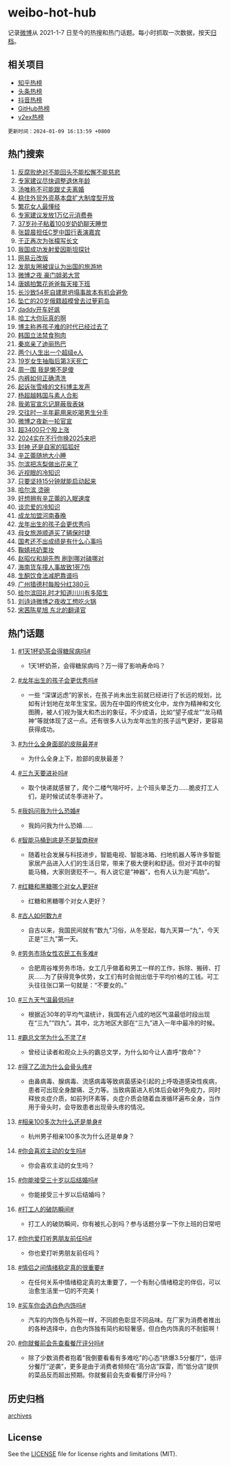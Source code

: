 # weibo-hot-hub

记录[微博](https://www.weibo.com)从 2021-1-7 日至今的热搜和热门话题。每小时抓取一次数据，按天[归档](archives)。

## 相关项目

- [知乎热榜](https://github.com/lonnyzhang423/zhihu-hot-hub)
- [头条热榜](https://github.com/lonnyzhang423/toutiao-hot-hub)
- [抖音热榜](https://github.com/lonnyzhang423/douyin-hot-hub)
- [GitHub热榜](https://github.com/lonnyzhang423/github-hot-hub)
- [v2ex热榜](https://github.com/lonnyzhang423/v2ex-hot-hub)


`更新时间：2024-01-09 16:13:59 +0800`

## 热门搜索

1. [反腐败绝对不能回头不能松懈不能慈悲](https://m.weibo.cn/search?containerid=100103type%3D1%26t%3D10%26q%3D%23%E5%8F%8D%E8%85%90%E8%B4%A5%E7%BB%9D%E5%AF%B9%E4%B8%8D%E8%83%BD%E5%9B%9E%E5%A4%B4%E4%B8%8D%E8%83%BD%E6%9D%BE%E6%87%88%E4%B8%8D%E8%83%BD%E6%85%88%E6%82%B2%23&stream_entry_id=51&isnewpage=1&extparam=seat%3D1%26q%3D%2523%25E5%258F%258D%25E8%2585%2590%25E8%25B4%25A5%25E7%25BB%259D%25E5%25AF%25B9%25E4%25B8%258D%25E8%2583%25BD%25E5%259B%259E%25E5%25A4%25B4%25E4%25B8%258D%25E8%2583%25BD%25E6%259D%25BE%25E6%2587%2588%25E4%25B8%258D%25E8%2583%25BD%25E6%2585%2588%25E6%2582%25B2%2523%26c_type%3D51%26dgr%3D0%26cate%3D10103%26filter_type%3Drealtimehot%26pos%3D0%26stream_entry_id%3D51%26display_time%3D1704788038%26pre_seqid%3D1704788038433032761132)
1. [专家建议尽快调整退休年龄](https://m.weibo.cn/search?containerid=100103type%3D1%26t%3D10%26q%3D%23%E4%B8%93%E5%AE%B6%E5%BB%BA%E8%AE%AE%E5%B0%BD%E5%BF%AB%E8%B0%83%E6%95%B4%E9%80%80%E4%BC%91%E5%B9%B4%E9%BE%84%23&stream_entry_id=31&isnewpage=1&extparam=seat%3D1%26c_type%3D31%26realpos%3D1%26cate%3D5001%26filter_type%3Drealtimehot%26lcate%3D5001%26flag%3D1%26dgr%3D0%26q%3D%2523%25E4%25B8%2593%25E5%25AE%25B6%25E5%25BB%25BA%25E8%25AE%25AE%25E5%25B0%25BD%25E5%25BF%25AB%25E8%25B0%2583%25E6%2595%25B4%25E9%2580%2580%25E4%25BC%2591%25E5%25B9%25B4%25E9%25BE%2584%2523%26band_rank%3D1%26pos%3D0%26stream_entry_id%3D31%26display_time%3D1704788038%26pre_seqid%3D1704788038433032761132)
1. [汤唯称不可能跟丈夫离婚](https://m.weibo.cn/search?containerid=100103type%3D1%26t%3D10%26q%3D%23%E6%B1%A4%E5%94%AF%E7%A7%B0%E4%B8%8D%E5%8F%AF%E8%83%BD%E8%B7%9F%E4%B8%88%E5%A4%AB%E7%A6%BB%E5%A9%9A%23&stream_entry_id=31&isnewpage=1&extparam=seat%3D1%26c_type%3D31%26realpos%3D2%26cate%3D5001%26filter_type%3Drealtimehot%26lcate%3D5001%26flag%3D1%26dgr%3D0%26q%3D%2523%25E6%25B1%25A4%25E5%2594%25AF%25E7%25A7%25B0%25E4%25B8%258D%25E5%258F%25AF%25E8%2583%25BD%25E8%25B7%259F%25E4%25B8%2588%25E5%25A4%25AB%25E7%25A6%25BB%25E5%25A9%259A%2523%26band_rank%3D2%26pos%3D1%26stream_entry_id%3D31%26display_time%3D1704788038%26pre_seqid%3D1704788038433032761132)
1. [稳住外贸外资基本盘扩大制度型开放](https://m.weibo.cn/search?containerid=100103type%3D1%26t%3D10%26q%3D%23%E7%A8%B3%E4%BD%8F%E5%A4%96%E8%B4%B8%E5%A4%96%E8%B5%84%E5%9F%BA%E6%9C%AC%E7%9B%98%E6%89%A9%E5%A4%A7%E5%88%B6%E5%BA%A6%E5%9E%8B%E5%BC%80%E6%94%BE%23&stream_entry_id=31&isnewpage=1&extparam=seat%3D1%26c_type%3D31%26realpos%3D3%26cate%3D5001%26filter_type%3Drealtimehot%26lcate%3D5001%26flag%3D0%26dgr%3D0%26q%3D%2523%25E7%25A8%25B3%25E4%25BD%258F%25E5%25A4%2596%25E8%25B4%25B8%25E5%25A4%2596%25E8%25B5%2584%25E5%259F%25BA%25E6%259C%25AC%25E7%259B%2598%25E6%2589%25A9%25E5%25A4%25A7%25E5%2588%25B6%25E5%25BA%25A6%25E5%259E%258B%25E5%25BC%2580%25E6%2594%25BE%2523%26band_rank%3D3%26pos%3D2%26stream_entry_id%3D31%26display_time%3D1704788038%26pre_seqid%3D1704788038433032761132)
1. [繁花女人最懂经](https://m.weibo.cn/search?containerid=100103type%3D1%26t%3D10%26q%3D%23%E7%B9%81%E8%8A%B1%E5%A5%B3%E4%BA%BA%E6%9C%80%E6%87%82%E7%BB%8F%23&stream_entry_id=31&isnewpage=1&extparam=seat%3D1%26c_type%3D31%26filter_type%3Drealtimehot%26cate%3D5001%26q%3D%2523%25E7%25B9%2581%25E8%258A%25B1%25E5%25A5%25B3%25E4%25BA%25BA%25E6%259C%2580%25E6%2587%2582%25E7%25BB%258F%2523%26lcate%3D5001%26topic_ad%3D1%26dgr%3D0%26is_ad_pos%3D1%26adid%3D218444%26band_rank%3D4%26pos%3D3%26stream_entry_id%3D31%26display_time%3D1704788038%26pre_seqid%3D1704788038433032761132)
1. [专家建议发放1万亿元消费券](https://m.weibo.cn/search?containerid=100103type%3D1%26t%3D10%26q%3D%23%E4%B8%93%E5%AE%B6%E5%BB%BA%E8%AE%AE%E5%8F%91%E6%94%BE1%E4%B8%87%E4%BA%BF%E5%85%83%E6%B6%88%E8%B4%B9%E5%88%B8%23&stream_entry_id=31&isnewpage=1&extparam=seat%3D1%26c_type%3D31%26realpos%3D4%26cate%3D5001%26filter_type%3Drealtimehot%26lcate%3D5001%26flag%3D1%26dgr%3D0%26q%3D%2523%25E4%25B8%2593%25E5%25AE%25B6%25E5%25BB%25BA%25E8%25AE%25AE%25E5%258F%2591%25E6%2594%25BE1%25E4%25B8%2587%25E4%25BA%25BF%25E5%2585%2583%25E6%25B6%2588%25E8%25B4%25B9%25E5%2588%25B8%2523%26band_rank%3D4%26pos%3D4%26stream_entry_id%3D31%26display_time%3D1704788038%26pre_seqid%3D1704788038433032761132)
1. [37岁孙子粘着100岁奶奶聊天睡觉](https://m.weibo.cn/search?containerid=100103type%3D1%26t%3D10%26q%3D%2337%E5%B2%81%E5%AD%99%E5%AD%90%E7%B2%98%E7%9D%80100%E5%B2%81%E5%A5%B6%E5%A5%B6%E8%81%8A%E5%A4%A9%E7%9D%A1%E8%A7%89%23&stream_entry_id=31&isnewpage=1&extparam=seat%3D1%26c_type%3D31%26realpos%3D5%26cate%3D5001%26filter_type%3Drealtimehot%26lcate%3D5001%26flag%3D32768%26dgr%3D0%26q%3D%252337%25E5%25B2%2581%25E5%25AD%2599%25E5%25AD%2590%25E7%25B2%2598%25E7%259D%2580100%25E5%25B2%2581%25E5%25A5%25B6%25E5%25A5%25B6%25E8%2581%258A%25E5%25A4%25A9%25E7%259D%25A1%25E8%25A7%2589%2523%26band_rank%3D5%26pos%3D5%26stream_entry_id%3D31%26display_time%3D1704788038%26pre_seqid%3D1704788038433032761132)
1. [张碧晨担任C罗中国行表演嘉宾](https://m.weibo.cn/search?containerid=100103type%3D1%26t%3D10%26q%3D%23%E5%BC%A0%E7%A2%A7%E6%99%A8%E6%8B%85%E4%BB%BBC%E7%BD%97%E4%B8%AD%E5%9B%BD%E8%A1%8C%E8%A1%A8%E6%BC%94%E5%98%89%E5%AE%BE%23&stream_entry_id=31&isnewpage=1&extparam=seat%3D1%26c_type%3D31%26realpos%3D6%26cate%3D5001%26filter_type%3Drealtimehot%26lcate%3D5001%26flag%3D1%26dgr%3D0%26q%3D%2523%25E5%25BC%25A0%25E7%25A2%25A7%25E6%2599%25A8%25E6%258B%2585%25E4%25BB%25BBC%25E7%25BD%2597%25E4%25B8%25AD%25E5%259B%25BD%25E8%25A1%258C%25E8%25A1%25A8%25E6%25BC%2594%25E5%2598%2589%25E5%25AE%25BE%2523%26band_rank%3D6%26pos%3D6%26stream_entry_id%3D31%26display_time%3D1704788038%26pre_seqid%3D1704788038433032761132)
1. [于正再次为张檬写长文](https://m.weibo.cn/search?containerid=100103type%3D1%26t%3D10%26q%3D%23%E4%BA%8E%E6%AD%A3%E5%86%8D%E6%AC%A1%E4%B8%BA%E5%BC%A0%E6%AA%AC%E5%86%99%E9%95%BF%E6%96%87%23&stream_entry_id=31&isnewpage=1&extparam=seat%3D1%26c_type%3D31%26realpos%3D7%26cate%3D5001%26filter_type%3Drealtimehot%26lcate%3D5001%26flag%3D2%26dgr%3D0%26q%3D%2523%25E4%25BA%258E%25E6%25AD%25A3%25E5%2586%258D%25E6%25AC%25A1%25E4%25B8%25BA%25E5%25BC%25A0%25E6%25AA%25AC%25E5%2586%2599%25E9%2595%25BF%25E6%2596%2587%2523%26band_rank%3D7%26pos%3D7%26stream_entry_id%3D31%26display_time%3D1704788038%26pre_seqid%3D1704788038433032761132)
1. [我国成功发射爱因斯坦探针](https://m.weibo.cn/search?containerid=100103type%3D1%26t%3D10%26q%3D%23%E6%88%91%E5%9B%BD%E6%88%90%E5%8A%9F%E5%8F%91%E5%B0%84%E7%88%B1%E5%9B%A0%E6%96%AF%E5%9D%A6%E6%8E%A2%E9%92%88%23&stream_entry_id=31&isnewpage=1&extparam=seat%3D1%26c_type%3D31%26realpos%3D8%26cate%3D5001%26filter_type%3Drealtimehot%26lcate%3D5001%26flag%3D1%26dgr%3D0%26q%3D%2523%25E6%2588%2591%25E5%259B%25BD%25E6%2588%2590%25E5%258A%259F%25E5%258F%2591%25E5%25B0%2584%25E7%2588%25B1%25E5%259B%25A0%25E6%2596%25AF%25E5%259D%25A6%25E6%258E%25A2%25E9%2592%2588%2523%26band_rank%3D8%26pos%3D8%26stream_entry_id%3D31%26display_time%3D1704788038%26pre_seqid%3D1704788038433032761132)
1. [网易云改版](https://m.weibo.cn/search?containerid=100103type%3D1%26t%3D10%26q%3D%23%E7%BD%91%E6%98%93%E4%BA%91%E6%94%B9%E7%89%88%23&stream_entry_id=31&isnewpage=1&extparam=seat%3D1%26c_type%3D31%26realpos%3D9%26cate%3D5001%26filter_type%3Drealtimehot%26lcate%3D5001%26flag%3D1%26dgr%3D0%26q%3D%2523%25E7%25BD%2591%25E6%2598%2593%25E4%25BA%2591%25E6%2594%25B9%25E7%2589%2588%2523%26band_rank%3D9%26pos%3D9%26stream_entry_id%3D31%26display_time%3D1704788038%26pre_seqid%3D1704788038433032761132)
1. [发朋友圈被误认为出国的旅游地](https://m.weibo.cn/search?containerid=100103type%3D1%26t%3D10%26q%3D%23%E5%8F%91%E6%9C%8B%E5%8F%8B%E5%9C%88%E8%A2%AB%E8%AF%AF%E8%AE%A4%E4%B8%BA%E5%87%BA%E5%9B%BD%E7%9A%84%E6%97%85%E6%B8%B8%E5%9C%B0%23&stream_entry_id=31&isnewpage=1&extparam=seat%3D1%26c_type%3D31%26realpos%3D10%26cate%3D5001%26filter_type%3Drealtimehot%26lcate%3D5001%26flag%3D2%26dgr%3D0%26q%3D%2523%25E5%258F%2591%25E6%259C%258B%25E5%258F%258B%25E5%259C%2588%25E8%25A2%25AB%25E8%25AF%25AF%25E8%25AE%25A4%25E4%25B8%25BA%25E5%2587%25BA%25E5%259B%25BD%25E7%259A%2584%25E6%2597%2585%25E6%25B8%25B8%25E5%259C%25B0%2523%26band_rank%3D10%26pos%3D10%26stream_entry_id%3D31%26display_time%3D1704788038%26pre_seqid%3D1704788038433032761132)
1. [微博之夜 豪门姐弟大赏](https://m.weibo.cn/search?containerid=100103type%3D1%26t%3D10%26q%3D%E5%BE%AE%E5%8D%9A%E4%B9%8B%E5%A4%9C+%E8%B1%AA%E9%97%A8%E5%A7%90%E5%BC%9F%E5%A4%A7%E8%B5%8F&stream_entry_id=31&isnewpage=1&extparam=seat%3D1%26c_type%3D31%26realpos%3D11%26cate%3D5001%26filter_type%3Drealtimehot%26lcate%3D5001%26flag%3D1%26dgr%3D0%26q%3D%25E5%25BE%25AE%25E5%258D%259A%25E4%25B9%258B%25E5%25A4%259C%2520%25E8%25B1%25AA%25E9%2597%25A8%25E5%25A7%2590%25E5%25BC%259F%25E5%25A4%25A7%25E8%25B5%258F%26band_rank%3D11%26pos%3D11%26stream_entry_id%3D31%26display_time%3D1704788038%26pre_seqid%3D1704788038433032761132)
1. [唐嫣拍繁花爸爸每天接下班](https://m.weibo.cn/search?containerid=100103type%3D1%26t%3D10%26q%3D%23%E5%94%90%E5%AB%A3%E6%8B%8D%E7%B9%81%E8%8A%B1%E7%88%B8%E7%88%B8%E6%AF%8F%E5%A4%A9%E6%8E%A5%E4%B8%8B%E7%8F%AD%23&stream_entry_id=31&isnewpage=1&extparam=seat%3D1%26c_type%3D31%26realpos%3D12%26cate%3D5001%26filter_type%3Drealtimehot%26lcate%3D5001%26flag%3D2%26dgr%3D0%26q%3D%2523%25E5%2594%2590%25E5%25AB%25A3%25E6%258B%258D%25E7%25B9%2581%25E8%258A%25B1%25E7%2588%25B8%25E7%2588%25B8%25E6%25AF%258F%25E5%25A4%25A9%25E6%258E%25A5%25E4%25B8%258B%25E7%258F%25AD%2523%26band_rank%3D12%26pos%3D12%26stream_entry_id%3D31%26display_time%3D1704788038%26pre_seqid%3D1704788038433032761132)
1. [长沙致54死自建房坍塌事故本有机会避免](https://m.weibo.cn/search?containerid=100103type%3D1%26t%3D10%26q%3D%23%E9%95%BF%E6%B2%99%E8%87%B454%E6%AD%BB%E8%87%AA%E5%BB%BA%E6%88%BF%E5%9D%8D%E5%A1%8C%E4%BA%8B%E6%95%85%E6%9C%AC%E6%9C%89%E6%9C%BA%E4%BC%9A%E9%81%BF%E5%85%8D%23&stream_entry_id=31&isnewpage=1&extparam=seat%3D1%26c_type%3D31%26realpos%3D13%26cate%3D5001%26filter_type%3Drealtimehot%26lcate%3D5001%26flag%3D2%26dgr%3D0%26q%3D%2523%25E9%2595%25BF%25E6%25B2%2599%25E8%2587%25B454%25E6%25AD%25BB%25E8%2587%25AA%25E5%25BB%25BA%25E6%2588%25BF%25E5%259D%258D%25E5%25A1%258C%25E4%25BA%258B%25E6%2595%2585%25E6%259C%25AC%25E6%259C%2589%25E6%259C%25BA%25E4%25BC%259A%25E9%2581%25BF%25E5%2585%258D%2523%26band_rank%3D13%26pos%3D13%26stream_entry_id%3D31%26display_time%3D1704788038%26pre_seqid%3D1704788038433032761132)
1. [坠亡的20岁俄籍超模曾去过萝莉岛](https://m.weibo.cn/search?containerid=100103type%3D1%26t%3D10%26q%3D%23%E5%9D%A0%E4%BA%A1%E7%9A%8420%E5%B2%81%E4%BF%84%E7%B1%8D%E8%B6%85%E6%A8%A1%E6%9B%BE%E5%8E%BB%E8%BF%87%E8%90%9D%E8%8E%89%E5%B2%9B%23&stream_entry_id=31&isnewpage=1&extparam=seat%3D1%26c_type%3D31%26realpos%3D14%26cate%3D5001%26filter_type%3Drealtimehot%26lcate%3D5001%26flag%3D2%26dgr%3D0%26q%3D%2523%25E5%259D%25A0%25E4%25BA%25A1%25E7%259A%258420%25E5%25B2%2581%25E4%25BF%2584%25E7%25B1%258D%25E8%25B6%2585%25E6%25A8%25A1%25E6%259B%25BE%25E5%258E%25BB%25E8%25BF%2587%25E8%2590%259D%25E8%258E%2589%25E5%25B2%259B%2523%26band_rank%3D14%26pos%3D14%26stream_entry_id%3D31%26display_time%3D1704788038%26pre_seqid%3D1704788038433032761132)
1. [daddy开车好飒](https://m.weibo.cn/search?containerid=100103type%3D1%26t%3D10%26q%3D%23daddy%E5%BC%80%E8%BD%A6%E5%A5%BD%E9%A3%92%23&stream_entry_id=31&isnewpage=1&extparam=seat%3D1%26c_type%3D31%26realpos%3D15%26cate%3D5001%26filter_type%3Drealtimehot%26lcate%3D5001%26flag%3D0%26dgr%3D0%26q%3D%2523daddy%25E5%25BC%2580%25E8%25BD%25A6%25E5%25A5%25BD%25E9%25A3%2592%2523%26adid%3D218502%26band_rank%3D15%26pos%3D15%26stream_entry_id%3D31%26display_time%3D1704788038%26pre_seqid%3D1704788038433032761132)
1. [哈工大你玩真的啊](https://m.weibo.cn/search?containerid=100103type%3D1%26t%3D10%26q%3D%23%E5%93%88%E5%B7%A5%E5%A4%A7%E4%BD%A0%E7%8E%A9%E7%9C%9F%E7%9A%84%E5%95%8A%23&stream_entry_id=31&isnewpage=1&extparam=seat%3D1%26c_type%3D31%26realpos%3D16%26cate%3D5001%26filter_type%3Drealtimehot%26lcate%3D5001%26flag%3D32768%26dgr%3D0%26q%3D%2523%25E5%2593%2588%25E5%25B7%25A5%25E5%25A4%25A7%25E4%25BD%25A0%25E7%258E%25A9%25E7%259C%259F%25E7%259A%2584%25E5%2595%258A%2523%26band_rank%3D16%26pos%3D16%26stream_entry_id%3D31%26display_time%3D1704788038%26pre_seqid%3D1704788038433032761132)
1. [博主称养孩子难的时代已经过去了](https://m.weibo.cn/search?containerid=100103type%3D1%26t%3D10%26q%3D%23%E5%8D%9A%E4%B8%BB%E7%A7%B0%E5%85%BB%E5%AD%A9%E5%AD%90%E9%9A%BE%E7%9A%84%E6%97%B6%E4%BB%A3%E5%B7%B2%E7%BB%8F%E8%BF%87%E5%8E%BB%E4%BA%86%23&stream_entry_id=31&isnewpage=1&extparam=seat%3D1%26c_type%3D31%26realpos%3D17%26cate%3D5001%26filter_type%3Drealtimehot%26lcate%3D5001%26flag%3D1%26dgr%3D0%26q%3D%2523%25E5%258D%259A%25E4%25B8%25BB%25E7%25A7%25B0%25E5%2585%25BB%25E5%25AD%25A9%25E5%25AD%2590%25E9%259A%25BE%25E7%259A%2584%25E6%2597%25B6%25E4%25BB%25A3%25E5%25B7%25B2%25E7%25BB%258F%25E8%25BF%2587%25E5%258E%25BB%25E4%25BA%2586%2523%26band_rank%3D17%26pos%3D17%26stream_entry_id%3D31%26display_time%3D1704788038%26pre_seqid%3D1704788038433032761132)
1. [韩国立法禁食狗肉](https://m.weibo.cn/search?containerid=100103type%3D1%26t%3D10%26q%3D%23%E9%9F%A9%E5%9B%BD%E7%AB%8B%E6%B3%95%E7%A6%81%E9%A3%9F%E7%8B%97%E8%82%89%23&stream_entry_id=31&isnewpage=1&extparam=seat%3D1%26c_type%3D31%26realpos%3D18%26cate%3D5001%26filter_type%3Drealtimehot%26lcate%3D5001%26flag%3D1%26dgr%3D0%26q%3D%2523%25E9%259F%25A9%25E5%259B%25BD%25E7%25AB%258B%25E6%25B3%2595%25E7%25A6%2581%25E9%25A3%259F%25E7%258B%2597%25E8%2582%2589%2523%26band_rank%3D18%26pos%3D18%26stream_entry_id%3D31%26display_time%3D1704788038%26pre_seqid%3D1704788038433032761132)
1. [秦岚亲了迪丽热巴](https://m.weibo.cn/search?containerid=100103type%3D1%26t%3D10%26q%3D%23%E7%A7%A6%E5%B2%9A%E4%BA%B2%E4%BA%86%E8%BF%AA%E4%B8%BD%E7%83%AD%E5%B7%B4%23&stream_entry_id=31&isnewpage=1&extparam=seat%3D1%26c_type%3D31%26realpos%3D19%26cate%3D5001%26filter_type%3Drealtimehot%26lcate%3D5001%26flag%3D0%26dgr%3D0%26q%3D%2523%25E7%25A7%25A6%25E5%25B2%259A%25E4%25BA%25B2%25E4%25BA%2586%25E8%25BF%25AA%25E4%25B8%25BD%25E7%2583%25AD%25E5%25B7%25B4%2523%26band_rank%3D19%26pos%3D19%26stream_entry_id%3D31%26display_time%3D1704788038%26pre_seqid%3D1704788038433032761132)
1. [两个i人生出一个超级e人](https://m.weibo.cn/search?containerid=100103type%3D1%26t%3D10%26q%3D%E4%B8%A4%E4%B8%AAi%E4%BA%BA%E7%94%9F%E5%87%BA%E4%B8%80%E4%B8%AA%E8%B6%85%E7%BA%A7e%E4%BA%BA&stream_entry_id=31&isnewpage=1&extparam=seat%3D1%26c_type%3D31%26realpos%3D20%26cate%3D5001%26filter_type%3Drealtimehot%26lcate%3D5001%26flag%3D1%26dgr%3D0%26q%3D%25E4%25B8%25A4%25E4%25B8%25AAi%25E4%25BA%25BA%25E7%2594%259F%25E5%2587%25BA%25E4%25B8%2580%25E4%25B8%25AA%25E8%25B6%2585%25E7%25BA%25A7e%25E4%25BA%25BA%26band_rank%3D20%26pos%3D20%26stream_entry_id%3D31%26display_time%3D1704788038%26pre_seqid%3D1704788038433032761132)
1. [19岁女生抽脂后第3天死亡](https://m.weibo.cn/search?containerid=100103type%3D1%26t%3D10%26q%3D%2319%E5%B2%81%E5%A5%B3%E7%94%9F%E6%8A%BD%E8%84%82%E5%90%8E%E7%AC%AC3%E5%A4%A9%E6%AD%BB%E4%BA%A1%23&stream_entry_id=31&isnewpage=1&extparam=seat%3D1%26c_type%3D31%26realpos%3D21%26cate%3D5001%26filter_type%3Drealtimehot%26lcate%3D5001%26flag%3D0%26dgr%3D0%26q%3D%252319%25E5%25B2%2581%25E5%25A5%25B3%25E7%2594%259F%25E6%258A%25BD%25E8%2584%2582%25E5%2590%258E%25E7%25AC%25AC3%25E5%25A4%25A9%25E6%25AD%25BB%25E4%25BA%25A1%2523%26band_rank%3D21%26pos%3D21%26stream_entry_id%3D31%26display_time%3D1704788038%26pre_seqid%3D1704788038433032761132)
1. [周一围 我是懒不是傻](https://m.weibo.cn/search?containerid=100103type%3D1%26t%3D10%26q%3D%E5%91%A8%E4%B8%80%E5%9B%B4+%E6%88%91%E6%98%AF%E6%87%92%E4%B8%8D%E6%98%AF%E5%82%BB&stream_entry_id=31&isnewpage=1&extparam=seat%3D1%26c_type%3D31%26realpos%3D22%26cate%3D5001%26filter_type%3Drealtimehot%26lcate%3D5001%26flag%3D1%26dgr%3D0%26q%3D%25E5%2591%25A8%25E4%25B8%2580%25E5%259B%25B4%2520%25E6%2588%2591%25E6%2598%25AF%25E6%2587%2592%25E4%25B8%258D%25E6%2598%25AF%25E5%2582%25BB%26band_rank%3D22%26pos%3D22%26stream_entry_id%3D31%26display_time%3D1704788038%26pre_seqid%3D1704788038433032761132)
1. [内裤如何正确清洗](https://m.weibo.cn/search?containerid=100103type%3D1%26t%3D10%26q%3D%23%E5%86%85%E8%A3%A4%E5%A6%82%E4%BD%95%E6%AD%A3%E7%A1%AE%E6%B8%85%E6%B4%97%23&stream_entry_id=31&isnewpage=1&extparam=seat%3D1%26c_type%3D31%26realpos%3D23%26cate%3D5001%26filter_type%3Drealtimehot%26lcate%3D5001%26flag%3D1%26dgr%3D0%26q%3D%2523%25E5%2586%2585%25E8%25A3%25A4%25E5%25A6%2582%25E4%25BD%2595%25E6%25AD%25A3%25E7%25A1%25AE%25E6%25B8%2585%25E6%25B4%2597%2523%26band_rank%3D23%26pos%3D23%26stream_entry_id%3D31%26display_time%3D1704788038%26pre_seqid%3D1704788038433032761132)
1. [起诉张雪峰的文科博主发声](https://m.weibo.cn/search?containerid=100103type%3D1%26t%3D10%26q%3D%23%E8%B5%B7%E8%AF%89%E5%BC%A0%E9%9B%AA%E5%B3%B0%E7%9A%84%E6%96%87%E7%A7%91%E5%8D%9A%E4%B8%BB%E5%8F%91%E5%A3%B0%23&stream_entry_id=31&isnewpage=1&extparam=seat%3D1%26c_type%3D31%26realpos%3D24%26cate%3D5001%26filter_type%3Drealtimehot%26lcate%3D5001%26flag%3D0%26dgr%3D0%26q%3D%2523%25E8%25B5%25B7%25E8%25AF%2589%25E5%25BC%25A0%25E9%259B%25AA%25E5%25B3%25B0%25E7%259A%2584%25E6%2596%2587%25E7%25A7%2591%25E5%258D%259A%25E4%25B8%25BB%25E5%258F%2591%25E5%25A3%25B0%2523%26band_rank%3D24%26pos%3D24%26stream_entry_id%3D31%26display_time%3D1704788038%26pre_seqid%3D1704788038433032761132)
1. [杨超越韩国与素人合影](https://m.weibo.cn/search?containerid=100103type%3D1%26t%3D10%26q%3D%23%E6%9D%A8%E8%B6%85%E8%B6%8A%E9%9F%A9%E5%9B%BD%E4%B8%8E%E7%B4%A0%E4%BA%BA%E5%90%88%E5%BD%B1%23&stream_entry_id=31&isnewpage=1&extparam=seat%3D1%26c_type%3D31%26realpos%3D25%26cate%3D5001%26filter_type%3Drealtimehot%26lcate%3D5001%26flag%3D1%26dgr%3D0%26q%3D%2523%25E6%259D%25A8%25E8%25B6%2585%25E8%25B6%258A%25E9%259F%25A9%25E5%259B%25BD%25E4%25B8%258E%25E7%25B4%25A0%25E4%25BA%25BA%25E5%2590%2588%25E5%25BD%25B1%2523%26band_rank%3D25%26pos%3D25%26stream_entry_id%3D31%26display_time%3D1704788038%26pre_seqid%3D1704788038433032761132)
1. [我弟官宣忘记屏蔽我表妹](https://m.weibo.cn/search?containerid=100103type%3D1%26t%3D10%26q%3D%23%E6%88%91%E5%BC%9F%E5%AE%98%E5%AE%A3%E5%BF%98%E8%AE%B0%E5%B1%8F%E8%94%BD%E6%88%91%E8%A1%A8%E5%A6%B9%23&stream_entry_id=31&isnewpage=1&extparam=seat%3D1%26c_type%3D31%26realpos%3D26%26cate%3D5001%26filter_type%3Drealtimehot%26lcate%3D5001%26flag%3D0%26dgr%3D0%26q%3D%2523%25E6%2588%2591%25E5%25BC%259F%25E5%25AE%2598%25E5%25AE%25A3%25E5%25BF%2598%25E8%25AE%25B0%25E5%25B1%258F%25E8%2594%25BD%25E6%2588%2591%25E8%25A1%25A8%25E5%25A6%25B9%2523%26band_rank%3D26%26pos%3D26%26stream_entry_id%3D31%26display_time%3D1704788038%26pre_seqid%3D1704788038433032761132)
1. [交往时一半年薪用来吃喝男生分手](https://m.weibo.cn/search?containerid=100103type%3D1%26t%3D10%26q%3D%23%E4%BA%A4%E5%BE%80%E6%97%B6%E4%B8%80%E5%8D%8A%E5%B9%B4%E8%96%AA%E7%94%A8%E6%9D%A5%E5%90%83%E5%96%9D%E7%94%B7%E7%94%9F%E5%88%86%E6%89%8B%23&stream_entry_id=31&isnewpage=1&extparam=seat%3D1%26c_type%3D31%26realpos%3D27%26cate%3D5001%26filter_type%3Drealtimehot%26lcate%3D5001%26flag%3D0%26dgr%3D0%26q%3D%2523%25E4%25BA%25A4%25E5%25BE%2580%25E6%2597%25B6%25E4%25B8%2580%25E5%258D%258A%25E5%25B9%25B4%25E8%2596%25AA%25E7%2594%25A8%25E6%259D%25A5%25E5%2590%2583%25E5%2596%259D%25E7%2594%25B7%25E7%2594%259F%25E5%2588%2586%25E6%2589%258B%2523%26band_rank%3D27%26pos%3D27%26stream_entry_id%3D31%26display_time%3D1704788038%26pre_seqid%3D1704788038433032761132)
1. [微博之夜新一轮官宣](https://m.weibo.cn/search?containerid=100103type%3D1%26t%3D10%26q%3D%23%E5%BE%AE%E5%8D%9A%E4%B9%8B%E5%A4%9C%E6%96%B0%E4%B8%80%E8%BD%AE%E5%AE%98%E5%AE%A3%23&stream_entry_id=31&isnewpage=1&extparam=seat%3D1%26c_type%3D31%26realpos%3D28%26cate%3D5001%26filter_type%3Drealtimehot%26lcate%3D5001%26flag%3D0%26dgr%3D0%26q%3D%2523%25E5%25BE%25AE%25E5%258D%259A%25E4%25B9%258B%25E5%25A4%259C%25E6%2596%25B0%25E4%25B8%2580%25E8%25BD%25AE%25E5%25AE%2598%25E5%25AE%25A3%2523%26band_rank%3D28%26pos%3D28%26stream_entry_id%3D31%26display_time%3D1704788038%26pre_seqid%3D1704788038433032761132)
1. [超3400只个股上涨](https://m.weibo.cn/search?containerid=100103type%3D1%26t%3D10%26q%3D%23%E8%B6%853400%E5%8F%AA%E4%B8%AA%E8%82%A1%E4%B8%8A%E6%B6%A8%23&stream_entry_id=31&isnewpage=1&extparam=seat%3D1%26c_type%3D31%26realpos%3D29%26cate%3D5001%26filter_type%3Drealtimehot%26lcate%3D5001%26flag%3D1%26dgr%3D0%26q%3D%2523%25E8%25B6%25853400%25E5%258F%25AA%25E4%25B8%25AA%25E8%2582%25A1%25E4%25B8%258A%25E6%25B6%25A8%2523%26band_rank%3D29%26pos%3D29%26stream_entry_id%3D31%26display_time%3D1704788038%26pre_seqid%3D1704788038433032761132)
1. [2024实在不行你换2025来吧](https://m.weibo.cn/search?containerid=100103type%3D1%26t%3D10%26q%3D2024%E5%AE%9E%E5%9C%A8%E4%B8%8D%E8%A1%8C%E4%BD%A0%E6%8D%A22025%E6%9D%A5%E5%90%A7&stream_entry_id=31&isnewpage=1&extparam=seat%3D1%26c_type%3D31%26realpos%3D30%26cate%3D5001%26filter_type%3Drealtimehot%26lcate%3D5001%26flag%3D0%26dgr%3D0%26q%3D2024%25E5%25AE%259E%25E5%259C%25A8%25E4%25B8%258D%25E8%25A1%258C%25E4%25BD%25A0%25E6%258D%25A22025%25E6%259D%25A5%25E5%2590%25A7%26band_rank%3D30%26pos%3D30%26stream_entry_id%3D31%26display_time%3D1704788038%26pre_seqid%3D1704788038433032761132)
1. [封神 还是自家的狐狐好](https://m.weibo.cn/search?containerid=100103type%3D1%26t%3D10%26q%3D%E5%B0%81%E7%A5%9E+%E8%BF%98%E6%98%AF%E8%87%AA%E5%AE%B6%E7%9A%84%E7%8B%90%E7%8B%90%E5%A5%BD&stream_entry_id=31&isnewpage=1&extparam=seat%3D1%26c_type%3D31%26realpos%3D31%26cate%3D5001%26filter_type%3Drealtimehot%26lcate%3D5001%26flag%3D1%26dgr%3D0%26q%3D%25E5%25B0%2581%25E7%25A5%259E%2520%25E8%25BF%2598%25E6%2598%25AF%25E8%2587%25AA%25E5%25AE%25B6%25E7%259A%2584%25E7%258B%2590%25E7%258B%2590%25E5%25A5%25BD%26band_rank%3D31%26pos%3D31%26stream_entry_id%3D31%26display_time%3D1704788038%26pre_seqid%3D1704788038433032761132)
1. [辛芷蕾随地大小睡](https://m.weibo.cn/search?containerid=100103type%3D1%26t%3D10%26q%3D%23%E8%BE%9B%E8%8A%B7%E8%95%BE%E9%9A%8F%E5%9C%B0%E5%A4%A7%E5%B0%8F%E7%9D%A1%23&stream_entry_id=31&isnewpage=1&extparam=seat%3D1%26c_type%3D31%26realpos%3D32%26cate%3D5001%26filter_type%3Drealtimehot%26lcate%3D5001%26flag%3D1%26dgr%3D0%26q%3D%2523%25E8%25BE%259B%25E8%258A%25B7%25E8%2595%25BE%25E9%259A%258F%25E5%259C%25B0%25E5%25A4%25A7%25E5%25B0%258F%25E7%259D%25A1%2523%26band_rank%3D32%26pos%3D32%26stream_entry_id%3D31%26display_time%3D1704788038%26pre_seqid%3D1704788038433032761132)
1. [尔滨把冻梨做出花来了](https://m.weibo.cn/search?containerid=100103type%3D1%26t%3D10%26q%3D%23%E5%B0%94%E6%BB%A8%E6%8A%8A%E5%86%BB%E6%A2%A8%E5%81%9A%E5%87%BA%E8%8A%B1%E6%9D%A5%E4%BA%86%23&stream_entry_id=31&isnewpage=1&extparam=seat%3D1%26c_type%3D31%26realpos%3D33%26cate%3D5001%26filter_type%3Drealtimehot%26lcate%3D5001%26flag%3D0%26dgr%3D0%26q%3D%2523%25E5%25B0%2594%25E6%25BB%25A8%25E6%258A%258A%25E5%2586%25BB%25E6%25A2%25A8%25E5%2581%259A%25E5%2587%25BA%25E8%258A%25B1%25E6%259D%25A5%25E4%25BA%2586%2523%26band_rank%3D33%26pos%3D33%26stream_entry_id%3D31%26display_time%3D1704788038%26pre_seqid%3D1704788038433032761132)
1. [近视眼的冷知识](https://m.weibo.cn/search?containerid=100103type%3D1%26t%3D10%26q%3D%E8%BF%91%E8%A7%86%E7%9C%BC%E7%9A%84%E5%86%B7%E7%9F%A5%E8%AF%86&stream_entry_id=31&isnewpage=1&extparam=seat%3D1%26c_type%3D31%26realpos%3D34%26cate%3D5001%26filter_type%3Drealtimehot%26lcate%3D5001%26flag%3D1%26dgr%3D0%26q%3D%25E8%25BF%2591%25E8%25A7%2586%25E7%259C%25BC%25E7%259A%2584%25E5%2586%25B7%25E7%259F%25A5%25E8%25AF%2586%26band_rank%3D34%26pos%3D34%26stream_entry_id%3D31%26display_time%3D1704788038%26pre_seqid%3D1704788038433032761132)
1. [只要坚持15分钟就能启动起来](https://m.weibo.cn/search?containerid=100103type%3D1%26t%3D10%26q%3D%E5%8F%AA%E8%A6%81%E5%9D%9A%E6%8C%8115%E5%88%86%E9%92%9F%E5%B0%B1%E8%83%BD%E5%90%AF%E5%8A%A8%E8%B5%B7%E6%9D%A5&stream_entry_id=31&isnewpage=1&extparam=seat%3D1%26c_type%3D31%26realpos%3D35%26cate%3D5001%26filter_type%3Drealtimehot%26lcate%3D5001%26flag%3D1%26dgr%3D0%26q%3D%25E5%258F%25AA%25E8%25A6%2581%25E5%259D%259A%25E6%258C%258115%25E5%2588%2586%25E9%2592%259F%25E5%25B0%25B1%25E8%2583%25BD%25E5%2590%25AF%25E5%258A%25A8%25E8%25B5%25B7%25E6%259D%25A5%26band_rank%3D35%26pos%3D35%26stream_entry_id%3D31%26display_time%3D1704788038%26pre_seqid%3D1704788038433032761132)
1. [哈尔滨 烫碗](https://m.weibo.cn/search?containerid=100103type%3D1%26t%3D10%26q%3D%E5%93%88%E5%B0%94%E6%BB%A8+%E7%83%AB%E7%A2%97&stream_entry_id=31&isnewpage=1&extparam=seat%3D1%26c_type%3D31%26realpos%3D36%26cate%3D5001%26filter_type%3Drealtimehot%26lcate%3D5001%26flag%3D0%26dgr%3D0%26q%3D%25E5%2593%2588%25E5%25B0%2594%25E6%25BB%25A8%2520%25E7%2583%25AB%25E7%25A2%2597%26band_rank%3D36%26pos%3D36%26stream_entry_id%3D31%26display_time%3D1704788038%26pre_seqid%3D1704788038433032761132)
1. [好想拥有辛芷蕾的入眠速度](https://m.weibo.cn/search?containerid=100103type%3D1%26t%3D10%26q%3D%E5%A5%BD%E6%83%B3%E6%8B%A5%E6%9C%89%E8%BE%9B%E8%8A%B7%E8%95%BE%E7%9A%84%E5%85%A5%E7%9C%A0%E9%80%9F%E5%BA%A6&stream_entry_id=31&isnewpage=1&extparam=seat%3D1%26c_type%3D31%26realpos%3D37%26cate%3D5001%26filter_type%3Drealtimehot%26lcate%3D5001%26flag%3D1%26dgr%3D0%26q%3D%25E5%25A5%25BD%25E6%2583%25B3%25E6%258B%25A5%25E6%259C%2589%25E8%25BE%259B%25E8%258A%25B7%25E8%2595%25BE%25E7%259A%2584%25E5%2585%25A5%25E7%259C%25A0%25E9%2580%259F%25E5%25BA%25A6%26band_rank%3D37%26pos%3D37%26stream_entry_id%3D31%26display_time%3D1704788038%26pre_seqid%3D1704788038433032761132)
1. [谈恋爱的冷知识](https://m.weibo.cn/search?containerid=100103type%3D1%26t%3D10%26q%3D%23%E8%B0%88%E6%81%8B%E7%88%B1%E7%9A%84%E5%86%B7%E7%9F%A5%E8%AF%86%23&stream_entry_id=31&isnewpage=1&extparam=seat%3D1%26c_type%3D31%26realpos%3D38%26cate%3D5001%26filter_type%3Drealtimehot%26lcate%3D5001%26flag%3D1%26dgr%3D0%26q%3D%2523%25E8%25B0%2588%25E6%2581%258B%25E7%2588%25B1%25E7%259A%2584%25E5%2586%25B7%25E7%259F%25A5%25E8%25AF%2586%2523%26band_rank%3D38%26pos%3D38%26stream_entry_id%3D31%26display_time%3D1704788038%26pre_seqid%3D1704788038433032761132)
1. [成龙加盟河南春晚](https://m.weibo.cn/search?containerid=100103type%3D1%26t%3D10%26q%3D%23%E6%88%90%E9%BE%99%E5%8A%A0%E7%9B%9F%E6%B2%B3%E5%8D%97%E6%98%A5%E6%99%9A%23&stream_entry_id=31&isnewpage=1&extparam=seat%3D1%26c_type%3D31%26realpos%3D39%26cate%3D5001%26filter_type%3Drealtimehot%26lcate%3D5001%26flag%3D1%26dgr%3D0%26q%3D%2523%25E6%2588%2590%25E9%25BE%2599%25E5%258A%25A0%25E7%259B%259F%25E6%25B2%25B3%25E5%258D%2597%25E6%2598%25A5%25E6%2599%259A%2523%26band_rank%3D39%26pos%3D39%26stream_entry_id%3D31%26display_time%3D1704788038%26pre_seqid%3D1704788038433032761132)
1. [龙年出生的孩子会更优秀吗](https://m.weibo.cn/search?containerid=100103type%3D1%26t%3D10%26q%3D%23%E9%BE%99%E5%B9%B4%E5%87%BA%E7%94%9F%E7%9A%84%E5%AD%A9%E5%AD%90%E4%BC%9A%E6%9B%B4%E4%BC%98%E7%A7%80%E5%90%97%23&stream_entry_id=31&isnewpage=1&extparam=seat%3D1%26c_type%3D31%26realpos%3D40%26cate%3D5001%26filter_type%3Drealtimehot%26lcate%3D5001%26flag%3D0%26dgr%3D0%26q%3D%2523%25E9%25BE%2599%25E5%25B9%25B4%25E5%2587%25BA%25E7%2594%259F%25E7%259A%2584%25E5%25AD%25A9%25E5%25AD%2590%25E4%25BC%259A%25E6%259B%25B4%25E4%25BC%2598%25E7%25A7%2580%25E5%2590%2597%2523%26band_rank%3D40%26pos%3D40%26stream_entry_id%3D31%26display_time%3D1704788038%26pre_seqid%3D1704788038433032761132)
1. [母女旅游顺道买了辆保时捷](https://m.weibo.cn/search?containerid=100103type%3D1%26t%3D10%26q%3D%23%E6%AF%8D%E5%A5%B3%E6%97%85%E6%B8%B8%E9%A1%BA%E9%81%93%E4%B9%B0%E4%BA%86%E8%BE%86%E4%BF%9D%E6%97%B6%E6%8D%B7%23&stream_entry_id=31&isnewpage=1&extparam=seat%3D1%26c_type%3D31%26realpos%3D41%26cate%3D5001%26filter_type%3Drealtimehot%26lcate%3D5001%26flag%3D0%26dgr%3D0%26q%3D%2523%25E6%25AF%258D%25E5%25A5%25B3%25E6%2597%2585%25E6%25B8%25B8%25E9%25A1%25BA%25E9%2581%2593%25E4%25B9%25B0%25E4%25BA%2586%25E8%25BE%2586%25E4%25BF%259D%25E6%2597%25B6%25E6%258D%25B7%2523%26band_rank%3D41%26pos%3D41%26stream_entry_id%3D31%26display_time%3D1704788038%26pre_seqid%3D1704788038433032761132)
1. [国考还不出成绩是有什么心事吗](https://m.weibo.cn/search?containerid=100103type%3D1%26t%3D10%26q%3D%E5%9B%BD%E8%80%83%E8%BF%98%E4%B8%8D%E5%87%BA%E6%88%90%E7%BB%A9%E6%98%AF%E6%9C%89%E4%BB%80%E4%B9%88%E5%BF%83%E4%BA%8B%E5%90%97&stream_entry_id=31&isnewpage=1&extparam=seat%3D1%26c_type%3D31%26realpos%3D42%26cate%3D5001%26filter_type%3Drealtimehot%26lcate%3D5001%26flag%3D1%26dgr%3D0%26q%3D%25E5%259B%25BD%25E8%2580%2583%25E8%25BF%2598%25E4%25B8%258D%25E5%2587%25BA%25E6%2588%2590%25E7%25BB%25A9%25E6%2598%25AF%25E6%259C%2589%25E4%25BB%2580%25E4%25B9%2588%25E5%25BF%2583%25E4%25BA%258B%25E5%2590%2597%26band_rank%3D42%26pos%3D42%26stream_entry_id%3D31%26display_time%3D1704788038%26pre_seqid%3D1704788038433032761132)
1. [鞠婧祎奶栗妆](https://m.weibo.cn/search?containerid=100103type%3D1%26t%3D10%26q%3D%23%E9%9E%A0%E5%A9%A7%E7%A5%8E%E5%A5%B6%E6%A0%97%E5%A6%86%23&stream_entry_id=31&isnewpage=1&extparam=seat%3D1%26c_type%3D31%26realpos%3D43%26cate%3D5001%26filter_type%3Drealtimehot%26lcate%3D5001%26flag%3D1%26dgr%3D0%26q%3D%2523%25E9%259E%25A0%25E5%25A9%25A7%25E7%25A5%258E%25E5%25A5%25B6%25E6%25A0%2597%25E5%25A6%2586%2523%26band_rank%3D43%26pos%3D43%26stream_entry_id%3D31%26display_time%3D1704788038%26pre_seqid%3D1704788038433032761132)
1. [赵昭仪和胡先煦 刷到哪对磕哪对](https://m.weibo.cn/search?containerid=100103type%3D1%26t%3D10%26q%3D%E8%B5%B5%E6%98%AD%E4%BB%AA%E5%92%8C%E8%83%A1%E5%85%88%E7%85%A6+%E5%88%B7%E5%88%B0%E5%93%AA%E5%AF%B9%E7%A3%95%E5%93%AA%E5%AF%B9&stream_entry_id=31&isnewpage=1&extparam=seat%3D1%26c_type%3D31%26realpos%3D44%26cate%3D5001%26filter_type%3Drealtimehot%26lcate%3D5001%26flag%3D0%26dgr%3D0%26q%3D%25E8%25B5%25B5%25E6%2598%25AD%25E4%25BB%25AA%25E5%2592%258C%25E8%2583%25A1%25E5%2585%2588%25E7%2585%25A6%2520%25E5%2588%25B7%25E5%2588%25B0%25E5%2593%25AA%25E5%25AF%25B9%25E7%25A3%2595%25E5%2593%25AA%25E5%25AF%25B9%26band_rank%3D44%26pos%3D44%26stream_entry_id%3D31%26display_time%3D1704788038%26pre_seqid%3D1704788038433032761132)
1. [海南货车撞人事故致1死7伤](https://m.weibo.cn/search?containerid=100103type%3D1%26t%3D10%26q%3D%23%E6%B5%B7%E5%8D%97%E8%B4%A7%E8%BD%A6%E6%92%9E%E4%BA%BA%E4%BA%8B%E6%95%85%E8%87%B41%E6%AD%BB7%E4%BC%A4%23&stream_entry_id=31&isnewpage=1&extparam=seat%3D1%26c_type%3D31%26realpos%3D45%26cate%3D5001%26filter_type%3Drealtimehot%26lcate%3D5001%26flag%3D1%26dgr%3D0%26q%3D%2523%25E6%25B5%25B7%25E5%258D%2597%25E8%25B4%25A7%25E8%25BD%25A6%25E6%2592%259E%25E4%25BA%25BA%25E4%25BA%258B%25E6%2595%2585%25E8%2587%25B41%25E6%25AD%25BB7%25E4%25BC%25A4%2523%26band_rank%3D45%26pos%3D45%26stream_entry_id%3D31%26display_time%3D1704788038%26pre_seqid%3D1704788038433032761132)
1. [生酮饮食法减肥靠谱吗](https://m.weibo.cn/search?containerid=100103type%3D1%26t%3D10%26q%3D%23%E7%94%9F%E9%85%AE%E9%A5%AE%E9%A3%9F%E6%B3%95%E5%87%8F%E8%82%A5%E9%9D%A0%E8%B0%B1%E5%90%97%23&stream_entry_id=31&isnewpage=1&extparam=seat%3D1%26c_type%3D31%26realpos%3D46%26cate%3D5001%26filter_type%3Drealtimehot%26lcate%3D5001%26flag%3D1%26dgr%3D0%26q%3D%2523%25E7%2594%259F%25E9%2585%25AE%25E9%25A5%25AE%25E9%25A3%259F%25E6%25B3%2595%25E5%2587%258F%25E8%2582%25A5%25E9%259D%25A0%25E8%25B0%25B1%25E5%2590%2597%2523%26band_rank%3D46%26pos%3D46%26stream_entry_id%3D31%26display_time%3D1704788038%26pre_seqid%3D1704788038433032761132)
1. [广州猎德村每股分红380元](https://m.weibo.cn/search?containerid=100103type%3D1%26t%3D10%26q%3D%23%E5%B9%BF%E5%B7%9E%E7%8C%8E%E5%BE%B7%E6%9D%91%E6%AF%8F%E8%82%A1%E5%88%86%E7%BA%A2380%E5%85%83%23&stream_entry_id=31&isnewpage=1&extparam=seat%3D1%26c_type%3D31%26realpos%3D47%26cate%3D5001%26filter_type%3Drealtimehot%26lcate%3D5001%26flag%3D1%26dgr%3D0%26q%3D%2523%25E5%25B9%25BF%25E5%25B7%259E%25E7%258C%258E%25E5%25BE%25B7%25E6%259D%2591%25E6%25AF%258F%25E8%2582%25A1%25E5%2588%2586%25E7%25BA%25A2380%25E5%2585%2583%2523%26band_rank%3D47%26pos%3D47%26stream_entry_id%3D31%26display_time%3D1704788038%26pre_seqid%3D1704788038433032761132)
1. [给尔滨回礼时才知道川川有多陌生](https://m.weibo.cn/search?containerid=100103type%3D1%26t%3D10%26q%3D%23%E7%BB%99%E5%B0%94%E6%BB%A8%E5%9B%9E%E7%A4%BC%E6%97%B6%E6%89%8D%E7%9F%A5%E9%81%93%E5%B7%9D%E5%B7%9D%E6%9C%89%E5%A4%9A%E9%99%8C%E7%94%9F%23&stream_entry_id=31&isnewpage=1&extparam=seat%3D1%26c_type%3D31%26realpos%3D48%26cate%3D5001%26filter_type%3Drealtimehot%26lcate%3D5001%26flag%3D0%26dgr%3D0%26q%3D%2523%25E7%25BB%2599%25E5%25B0%2594%25E6%25BB%25A8%25E5%259B%259E%25E7%25A4%25BC%25E6%2597%25B6%25E6%2589%258D%25E7%259F%25A5%25E9%2581%2593%25E5%25B7%259D%25E5%25B7%259D%25E6%259C%2589%25E5%25A4%259A%25E9%2599%258C%25E7%2594%259F%2523%26band_rank%3D48%26pos%3D48%26stream_entry_id%3D31%26display_time%3D1704788038%26pre_seqid%3D1704788038433032761132)
1. [刘诗诗微博之夜收工想吃火锅](https://m.weibo.cn/search?containerid=100103type%3D1%26t%3D10%26q%3D%23%E5%88%98%E8%AF%97%E8%AF%97%E5%BE%AE%E5%8D%9A%E4%B9%8B%E5%A4%9C%E6%94%B6%E5%B7%A5%E6%83%B3%E5%90%83%E7%81%AB%E9%94%85%23&stream_entry_id=31&isnewpage=1&extparam=seat%3D1%26c_type%3D31%26realpos%3D49%26cate%3D5001%26filter_type%3Drealtimehot%26lcate%3D5001%26flag%3D0%26dgr%3D0%26q%3D%2523%25E5%2588%2598%25E8%25AF%2597%25E8%25AF%2597%25E5%25BE%25AE%25E5%258D%259A%25E4%25B9%258B%25E5%25A4%259C%25E6%2594%25B6%25E5%25B7%25A5%25E6%2583%25B3%25E5%2590%2583%25E7%2581%25AB%25E9%2594%2585%2523%26band_rank%3D49%26pos%3D49%26stream_entry_id%3D31%26display_time%3D1704788038%26pre_seqid%3D1704788038433032761132)
1. [宋茜陈星旭 东北的翻译官](https://m.weibo.cn/search?containerid=100103type%3D1%26t%3D10%26q%3D%E5%AE%8B%E8%8C%9C%E9%99%88%E6%98%9F%E6%97%AD+%E4%B8%9C%E5%8C%97%E7%9A%84%E7%BF%BB%E8%AF%91%E5%AE%98&stream_entry_id=31&isnewpage=1&extparam=seat%3D1%26c_type%3D31%26realpos%3D50%26cate%3D5001%26filter_type%3Drealtimehot%26lcate%3D5001%26flag%3D1%26dgr%3D0%26q%3D%25E5%25AE%258B%25E8%258C%259C%25E9%2599%2588%25E6%2598%259F%25E6%2597%25AD%2520%25E4%25B8%259C%25E5%258C%2597%25E7%259A%2584%25E7%25BF%25BB%25E8%25AF%2591%25E5%25AE%2598%26band_rank%3D50%26pos%3D50%26stream_entry_id%3D31%26display_time%3D1704788038%26pre_seqid%3D1704788038433032761132)

## 热门话题

1. [#1天1杯奶茶会得糖尿病吗#](https://m.weibo.cn/search?containerid=231522type%3D1%26t%3D10%26q%3D%231%E5%A4%A91%E6%9D%AF%E5%A5%B6%E8%8C%B6%E4%BC%9A%E5%BE%97%E7%B3%96%E5%B0%BF%E7%97%85%E5%90%97%23&stream_entry_id=128&isnewpage=1&extparam=seat%3D1%26c_type%3D128%26dgr%3D0%26lcate%3D5004%26cate%3D5004%26pos%3D1-0-0%26unitid%3D1704769586056%26display_time%3D1704788039%26pre_seqid%3D170478803978602980342)
    - 1天1杯奶茶，会得糖尿病吗？万一得了影响寿命吗？

1. [#龙年出生的孩子会更优秀吗#](https://m.weibo.cn/search?containerid=231522type%3D1%26t%3D10%26q%3D%23%E9%BE%99%E5%B9%B4%E5%87%BA%E7%94%9F%E7%9A%84%E5%AD%A9%E5%AD%90%E4%BC%9A%E6%9B%B4%E4%BC%98%E7%A7%80%E5%90%97%23&stream_entry_id=128&isnewpage=1&extparam=seat%3D1%26c_type%3D128%26dgr%3D0%26lcate%3D5004%26cate%3D5004%26pos%3D1-0-1%26unitid%3D1704769601774%26display_time%3D1704788039%26pre_seqid%3D170478803978602980342)
    - 一些 “深谋远虑”的家长，在孩子尚未出生前就已经进行了长远的规划，比如有计划地在龙年生宝宝。因为在中国的传统文化中，龙作为精神和文化图腾，被人们视为强大和杰出的象征，不少成语，比如“望子成龙”“龙马精神”等就体现了这一点。还有很多人认为龙年出生的孩子运气更好，更容易获得成功。

1. [#为什么全身面部的皮肤最差#](https://m.weibo.cn/search?containerid=231522type%3D1%26t%3D10%26q%3D%23%E4%B8%BA%E4%BB%80%E4%B9%88%E5%85%A8%E8%BA%AB%E9%9D%A2%E9%83%A8%E7%9A%84%E7%9A%AE%E8%82%A4%E6%9C%80%E5%B7%AE%23&stream_entry_id=128&isnewpage=1&extparam=seat%3D1%26c_type%3D128%26dgr%3D0%26lcate%3D5004%26cate%3D5004%26pos%3D1-0-2%26unitid%3D1704769596957%26display_time%3D1704788039%26pre_seqid%3D170478803978602980342)
    - 为什么全身上下，脸部的皮肤最差？

1. [#三九天要进补吗#](https://m.weibo.cn/search?containerid=231522type%3D1%26t%3D10%26q%3D%23%E4%B8%89%E4%B9%9D%E5%A4%A9%E8%A6%81%E8%BF%9B%E8%A1%A5%E5%90%97%23&stream_entry_id=128&isnewpage=1&extparam=seat%3D1%26c_type%3D128%26dgr%3D0%26lcate%3D5004%26cate%3D5004%26pos%3D1-0-3%26unitid%3D1704769869219%26display_time%3D1704788039%26pre_seqid%3D170478803978602980342)
    - 取个快递就感冒了，爬个二楼气喘吁吁，上个班头晕乏力……脆皮打工人们，是时候试试冬季进补了。

1. [#我妈问我为什么恐婚#](https://m.weibo.cn/search?containerid=231522type%3D1%26t%3D10%26q%3D%23%E6%88%91%E5%A6%88%E9%97%AE%E6%88%91%E4%B8%BA%E4%BB%80%E4%B9%88%E6%81%90%E5%A9%9A%23&stream_entry_id=128&isnewpage=1&extparam=seat%3D1%26c_type%3D128%26dgr%3D0%26lcate%3D5004%26cate%3D5004%26pos%3D1-0-4%26unitid%3D1704769610222%26display_time%3D1704788039%26pre_seqid%3D170478803978602980342)
    - 我妈问我为什么恐婚……

1. [#智能马桶到底是不是智商税#](https://m.weibo.cn/search?containerid=231522type%3D1%26t%3D10%26q%3D%23%E6%99%BA%E8%83%BD%E9%A9%AC%E6%A1%B6%E5%88%B0%E5%BA%95%E6%98%AF%E4%B8%8D%E6%98%AF%E6%99%BA%E5%95%86%E7%A8%8E%23&stream_entry_id=128&isnewpage=1&extparam=seat%3D1%26c_type%3D128%26dgr%3D0%26lcate%3D5004%26cate%3D5004%26pos%3D1-0-5%26unitid%3D1704769583594%26display_time%3D1704788039%26pre_seqid%3D170478803978602980342)
    - 随着社会发展与科技进步，智能电视、智能冰箱、扫地机器人等许多智能家居产品进入人们的生活日常，带来了极大便利和舒适。但对于其中的智能马桶，大家则褒贬不一。有人说它是“神器”，也有人认为是“鸡肋”。

1. [#红糖和黑糖哪个对女人更好#](https://m.weibo.cn/search?containerid=231522type%3D1%26t%3D10%26q%3D%23%E7%BA%A2%E7%B3%96%E5%92%8C%E9%BB%91%E7%B3%96%E5%93%AA%E4%B8%AA%E5%AF%B9%E5%A5%B3%E4%BA%BA%E6%9B%B4%E5%A5%BD%23&stream_entry_id=128&isnewpage=1&extparam=seat%3D1%26c_type%3D128%26dgr%3D0%26lcate%3D5004%26cate%3D5004%26pos%3D1-0-6%26unitid%3D1704773472044%26display_time%3D1704788039%26pre_seqid%3D170478803978602980342)
    - 红糖和黑糖哪个对女人更好？

1. [#古人如何数九#](https://m.weibo.cn/search?containerid=231522type%3D1%26t%3D10%26q%3D%23%E5%8F%A4%E4%BA%BA%E5%A6%82%E4%BD%95%E6%95%B0%E4%B9%9D%23&stream_entry_id=128&isnewpage=1&extparam=seat%3D1%26c_type%3D128%26dgr%3D0%26lcate%3D5004%26cate%3D5004%26pos%3D1-0-7%26unitid%3D1704769590511%26display_time%3D1704788039%26pre_seqid%3D170478803978602980342)
    - 自古以来，我国民间就有“数九”习俗，从冬至起，每九天算一“九”，今天正是“三九”第一天。

1. [#劳务市场女性农民工有多难#](https://m.weibo.cn/search?containerid=231522type%3D1%26t%3D10%26q%3D%23%E5%8A%B3%E5%8A%A1%E5%B8%82%E5%9C%BA%E5%A5%B3%E6%80%A7%E5%86%9C%E6%B0%91%E5%B7%A5%E6%9C%89%E5%A4%9A%E9%9A%BE%23&stream_entry_id=128&isnewpage=1&extparam=seat%3D1%26c_type%3D128%26dgr%3D0%26lcate%3D5004%26cate%3D5004%26pos%3D1-0-8%26unitid%3D1704690947904%26display_time%3D1704788039%26pre_seqid%3D170478803978602980342)
    - 合肥周谷堆劳务市场，女工几乎做着和男工一样的工作，拆除、搬砖、打灰......为了获得竞争优势，女工们有时会抛出低于平均价格的工钱。可工头往往张口第一句就是：“不要女的。”

1. [#三九天气温最低吗#](https://m.weibo.cn/search?containerid=231522type%3D1%26t%3D10%26q%3D%23%E4%B8%89%E4%B9%9D%E5%A4%A9%E6%B0%94%E6%B8%A9%E6%9C%80%E4%BD%8E%E5%90%97%23&stream_entry_id=128&isnewpage=1&extparam=seat%3D1%26c_type%3D128%26dgr%3D0%26lcate%3D5004%26cate%3D5004%26pos%3D1-0-9%26unitid%3D1704769592120%26display_time%3D1704788039%26pre_seqid%3D170478803978602980342)
    - 根据近30年的平均气温统计，我国有近八成的地区气温最低时段出现在“三九”“四九”。其中，北方地区大部在“三九”进入一年中最冷的时候。

1. [#霸总文学为什么不灵了#](https://m.weibo.cn/search?containerid=231522type%3D1%26t%3D10%26q%3D%23%E9%9C%B8%E6%80%BB%E6%96%87%E5%AD%A6%E4%B8%BA%E4%BB%80%E4%B9%88%E4%B8%8D%E7%81%B5%E4%BA%86%23&stream_entry_id=128&isnewpage=1&extparam=seat%3D1%26c_type%3D128%26dgr%3D0%26lcate%3D5004%26cate%3D5004%26pos%3D1-0-10%26unitid%3D1704773170637%26display_time%3D1704788039%26pre_seqid%3D170478803978602980342)
    - 曾经让读者和观众上头的霸总文学，为什么如今让人直呼“救命”？

1. [#得了乙流为什么会骨头疼#](https://m.weibo.cn/search?containerid=231522type%3D1%26t%3D10%26q%3D%23%E5%BE%97%E4%BA%86%E4%B9%99%E6%B5%81%E4%B8%BA%E4%BB%80%E4%B9%88%E4%BC%9A%E9%AA%A8%E5%A4%B4%E7%96%BC%23&stream_entry_id=128&isnewpage=1&extparam=seat%3D1%26c_type%3D128%26dgr%3D0%26lcate%3D5004%26cate%3D5004%26pos%3D1-0-11%26unitid%3D1704769873071%26display_time%3D1704788039%26pre_seqid%3D170478803978602980342)
    - 由鼻病毒、腺病毒、流感病毒等致病菌感染引起的上呼吸道感染性疾病，患者可出现全身酸痛、乏力等。当致病菌进入机体后会破坏免疫力，同时释放炎症介质，如前列环素等，炎症介质会随着血液循环遍布全身，当作用于骨头时，会导致患者出现骨头疼的情况。

1. [#相亲100多次为什么还是单身#](https://m.weibo.cn/search?containerid=231522type%3D1%26t%3D10%26q%3D%23%E7%9B%B8%E4%BA%B2100%E5%A4%9A%E6%AC%A1%E4%B8%BA%E4%BB%80%E4%B9%88%E8%BF%98%E6%98%AF%E5%8D%95%E8%BA%AB%23&stream_entry_id=128&isnewpage=1&extparam=seat%3D1%26c_type%3D128%26dgr%3D0%26lcate%3D5004%26cate%3D5004%26pos%3D1-0-12%26unitid%3D1704769616854%26display_time%3D1704788039%26pre_seqid%3D170478803978602980342)
    - 杭州男子相亲100多次为什么还是单身？

1. [#你会喜欢主动的女生吗#](https://m.weibo.cn/search?containerid=231522type%3D1%26t%3D10%26q%3D%23%E4%BD%A0%E4%BC%9A%E5%96%9C%E6%AC%A2%E4%B8%BB%E5%8A%A8%E7%9A%84%E5%A5%B3%E7%94%9F%E5%90%97%23&stream_entry_id=128&isnewpage=1&extparam=seat%3D1%26c_type%3D128%26dgr%3D0%26lcate%3D5004%26cate%3D5004%26pos%3D1-0-13%26unitid%3D1704786077236%26display_time%3D1704788039%26pre_seqid%3D170478803978602980342)
    - 你会喜欢主动的女生吗？

1. [#你能接受三十岁以后结婚吗#](https://m.weibo.cn/search?containerid=231522type%3D1%26t%3D10%26q%3D%23%E4%BD%A0%E8%83%BD%E6%8E%A5%E5%8F%97%E4%B8%89%E5%8D%81%E5%B2%81%E4%BB%A5%E5%90%8E%E7%BB%93%E5%A9%9A%E5%90%97%23&stream_entry_id=128&isnewpage=1&extparam=seat%3D1%26c_type%3D128%26dgr%3D0%26lcate%3D5004%26cate%3D5004%26pos%3D1-0-14%26unitid%3D1704715235613%26display_time%3D1704788039%26pre_seqid%3D170478803978602980342)
    - 你能接受三十岁以后结婚吗？

1. [#打工人的破防瞬间#](https://m.weibo.cn/search?containerid=231522type%3D1%26t%3D10%26q%3D%23%E6%89%93%E5%B7%A5%E4%BA%BA%E7%9A%84%E7%A0%B4%E9%98%B2%E7%9E%AC%E9%97%B4%23&stream_entry_id=128&isnewpage=1&extparam=seat%3D1%26c_type%3D128%26dgr%3D0%26lcate%3D5004%26cate%3D5004%26pos%3D1-0-15%26unitid%3D1704643533748%26display_time%3D1704788039%26pre_seqid%3D170478803978602980342)
    - 打工人的破防瞬间，你有被扎心到吗？参与话题分享一下你上班的日常吧

1. [#你也爱打听男朋友前任吗#](https://m.weibo.cn/search?containerid=231522type%3D1%26t%3D10%26q%3D%23%E4%BD%A0%E4%B9%9F%E7%88%B1%E6%89%93%E5%90%AC%E7%94%B7%E6%9C%8B%E5%8F%8B%E5%89%8D%E4%BB%BB%E5%90%97%23&stream_entry_id=128&isnewpage=1&extparam=seat%3D1%26c_type%3D128%26dgr%3D0%26lcate%3D5004%26cate%3D5004%26pos%3D1-0-16%26unitid%3D1704720933118%26display_time%3D1704788039%26pre_seqid%3D170478803978602980342)
    - 你也爱打听男朋友前任吗？

1. [#情侣之间情绪稳定真的很重要#](https://m.weibo.cn/search?containerid=231522type%3D1%26t%3D10%26q%3D%23%E6%83%85%E4%BE%A3%E4%B9%8B%E9%97%B4%E6%83%85%E7%BB%AA%E7%A8%B3%E5%AE%9A%E7%9C%9F%E7%9A%84%E5%BE%88%E9%87%8D%E8%A6%81%23&stream_entry_id=128&isnewpage=1&extparam=seat%3D1%26c_type%3D128%26dgr%3D0%26lcate%3D5004%26cate%3D5004%26pos%3D1-0-17%26unitid%3D1704779493657%26display_time%3D1704788039%26pre_seqid%3D170478803978602980342)
    - 在任何关系中情绪稳定真的太重要了，一个有耐心情绪稳定的伴侣，可以治愈生活里一切的不完美！

1. [#买车你会选白色内饰吗#](https://m.weibo.cn/search?containerid=231522type%3D1%26t%3D10%26q%3D%23%E4%B9%B0%E8%BD%A6%E4%BD%A0%E4%BC%9A%E9%80%89%E7%99%BD%E8%89%B2%E5%86%85%E9%A5%B0%E5%90%97%23&stream_entry_id=128&isnewpage=1&extparam=seat%3D1%26c_type%3D128%26dgr%3D0%26lcate%3D5004%26cate%3D5004%26pos%3D1-0-18%26unitid%3D1704776500162%26display_time%3D1704788039%26pre_seqid%3D170478803978602980342)
    - 汽车的内饰色与外观一样，不同颜色彰显不同品味。在厂家为消费者推出的各种选择中，白色内饰独有简约和轻奢感，但白色内饰真的不耐脏啊！

1. [#你就餐前会先查看餐厅评分吗#](https://m.weibo.cn/search?containerid=231522type%3D1%26t%3D10%26q%3D%23%E4%BD%A0%E5%B0%B1%E9%A4%90%E5%89%8D%E4%BC%9A%E5%85%88%E6%9F%A5%E7%9C%8B%E9%A4%90%E5%8E%85%E8%AF%84%E5%88%86%E5%90%97%23&stream_entry_id=128&isnewpage=1&extparam=seat%3D1%26c_type%3D128%26dgr%3D0%26lcate%3D5004%26cate%3D5004%26pos%3D1-0-19%26unitid%3D1704769619824%26display_time%3D1704788039%26pre_seqid%3D170478803978602980342)
    - 除了少数消费者抱着“我倒要看看有多难吃”的心态“挤爆3.5分餐厅”，低评分餐厅“逆袭”，更多是由于消费者频频在“高分店”踩雷，而“低分店”提供的菜品反而超出预期。你就餐前会先查看餐厅评分吗？


## 历史归档

[archives](archives)

## License

See the [LICENSE](LICENSE) file for license rights and limitations (MIT).
